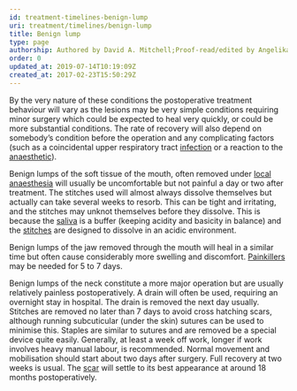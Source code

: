 ```yaml
---
id: treatment-timelines-benign-lump
uri: treatment/timelines/benign-lump
title: Benign lump
type: page
authorship: Authored by David A. Mitchell;Proof-read/edited by Angelika Sebald
order: 0
updated_at: 2019-07-14T10:19:09Z
created_at: 2017-02-23T15:50:29Z
---
```


<p>By the very nature of these conditions the postoperative treatment
    behaviour will vary as the lesions may be very simple conditions
    requiring minor surgery which could be expected to heal very
    quickly, or could be more substantial conditions. The rate
    of recovery will also depend on somebody’s condition before
    the operation and any complicating factors (such as a coincidental
    upper respiratory tract <a href="/diagnosis/a-z/infection">infection</a>    or a reaction to the <a href="/treatment/surgery/anaesthesia">anaesthetic</a>).</p>
<p>Benign lumps of the soft tissue of the mouth, often removed under
    <a href="/treatment/surgery/anaesthesia">local anaesthesia</a>    will usually be uncomfortable but not painful a day or two
    after treatment. The stitches used will almost always dissolve
    themselves but actually can take several weeks to resorb.
    This can be tight and irritating, and the stitches may unknot
    themselves before they dissolve. This is because the <a href="/help/oral-hygiene/saliva-and-teeth-mucosa">saliva</a>    is a buffer (keeping acidity and basicity in balance) and
    the <a href="/treatment/surgery/damage/detailed">stitches</a>    are designed to dissolve in an acidic environment.</p>
<p>Benign lumps of the jaw removed through the mouth will heal in
    a similar time but often cause considerably more swelling
    and discomfort. <a href="/treatment/other/medication/pain/detailed">Painkillers</a>    may be needed for 5 to 7 days.</p>
<p>Benign lumps of the neck constitute a more major operation but
    are usually relatively painless postoperatively. A drain
    will often be used, requiring an overnight stay in hospital.
    The drain is removed the next day usually. Stitches are removed
    no later than 7 days to avoid cross hatching scars, although
    running subcuticular (under the skin) sutures can be used
    to minimise this. Staples are similar to sutures and are
    removed be a special device quite easily. Generally, at least
    a week off work, longer if work involves heavy manual labour,
    is recommended. Normal movement and mobilisation should start
    about two days after surgery. Full recovery at two weeks
    is usual. The <a href="/treatment/surgery/damage/more-info">scar</a>    will settle to its best appearance at around 18 months postoperatively.
     </p>
